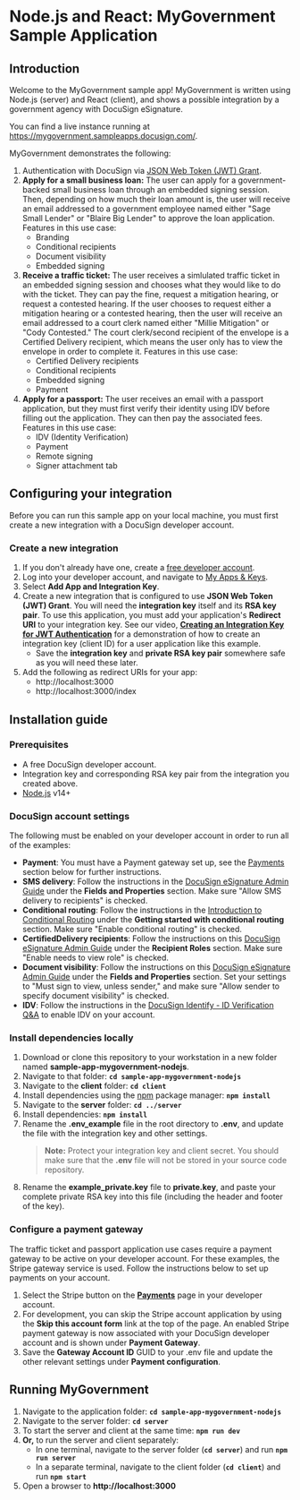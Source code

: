 # Node.js and React: MyGovernment Sample Application

## Introduction

Welcome to the MyGovernment sample app! MyGovernment is written using Node.js (server) and React (client), and shows a possible integration by a government agency with DocuSign eSignature.

You can find a live instance running at https://mygovernment.sampleapps.docusign.com/.

MyGovernment demonstrates the following:

1. Authentication with DocuSign via [JSON Web Token (JWT) Grant](https://developers.docusign.com/platform/auth/jwt/).
2. **Apply for a small business loan:** The user can apply for a government-backed small business loan through an embedded signing session. Then, depending on how much their loan amount is, the user will receive an email addressed to a government employee named either "Sage Small Lender" or "Blaire Big Lender" to approve the loan application. Features in this use case:
   - Branding
   - Conditional recipients
   - Document visibility
   - Embedded signing
3. **Receive a traffic ticket:** The user receives a simlulated traffic ticket in an embedded signing session and chooses what they would like to do with the ticket. They can pay the fine, request a mitigation hearing, or request a contested hearing. If the user chooses to request either a mitigation hearing or a contested hearing, then the user will receive an email addressed to a court clerk named either "Millie Mitigation" or "Cody Contested." The court clerk/second recipient of the envelope is a Certified Delivery recipient, which means the user only has to view the envelope in order to complete it. Features in this use case:
   - Certified Delivery recipients
   - Conditional recipients
   - Embedded signing
   - Payment
4. **Apply for a passport:** The user receives an email with a passport application, but they must first verify their identity using IDV before filling out the application. They can then pay the associated fees. Features in this use case:
   - IDV (Identity Verification)
   - Payment
   - Remote signing
   - Signer attachment tab

## Configuring your integration

Before you can run this sample app on your local machine, you must first create a new integration with a DocuSign developer account.

### Create a new integration

1. If you don't already have one, create a [free developer account](https://go.docusign.com/sandbox/productshot/?elqCampaignId=16535).
2. Log into your developer account, and navigate to [My Apps & Keys](https://admindemo.docusign.com/authenticate?goTo=apiIntegratorKey).
3. Select **Add App and Integration Key**.
4. Create a new integration that is configured to use **JSON Web Token (JWT) Grant**.
   You will need the **integration key** itself and its **RSA key pair**. To use this application, you must add your application's **Redirect URI** to your integration key. See our video, [**Creating an Integration Key for JWT Authentication**](https://www.youtube.com/watch?v=GgDqa7-L0yo) for a demonstration of how to create an integration key (client ID) for a user application like this example.
   - Save the **integration key** and **private RSA key pair** somewhere safe as you will need these later.
5. Add the following as redirect URIs for your app:
   - http://localhost:3000
   - http://localhost:3000/index

## Installation guide

### Prerequisites

- A free DocuSign developer account.
- Integration key and corresponding RSA key pair from the integration you created above.
- [Node.js](https://nodejs.org/) v14+

### DocuSign account settings

The following must be enabled on your developer account in order to run all of the examples:

- **Payment**: You must have a Payment gateway set up, see the [Payments](#configure-a-payment-gateway) section below for further instructions.
- **SMS delivery**: Follow the instructions in the [DocuSign eSignature Admin Guide](https://support.docusign.com/guides/ndse-admin-guide-sending-settings) under the **Fields and Properties** section. Make sure "Allow SMS delivery to recipients" is checked.
- **Conditional routing**: Follow the instructions in the [Introduction to Conditional Routing](https://support.docusign.com/en/guides/ndse-user-guide-intro-to-conditional-routing) under the **Getting started with conditional routing** section. Make sure "Enable conditional routing" is checked.
- **CertifiedDelivery recipients**: Follow the instructions on this [DocuSign eSignature Admin Guide](https://support.docusign.com/guides/ndse-admin-guide-sending-settings) under the **Recipient Roles** section. Make sure "Enable needs to view role" is checked.
- **Document visibility**: Follow the instructions on this [DocuSign eSignature Admin Guide](https://support.docusign.com/guides/ndse-admin-guide-sending-settings) under the **Fields and Properties** section. Set your settings to "Must sign to view, unless sender," and make sure "Allow sender to specify document visibility" is checked.
- **IDV**: Follow the instructions in the [DocuSign Identify - ID Verification Q&A](https://support.docusign.com/en/articles/Tech-Readiness-DocuSign-Identify-ID-Verification#How_to_add_ID_Verification_on_an_account) to enable IDV on your account.

### Install dependencies locally

1. Download or clone this repository to your workstation in a new folder named **sample-app-mygovernment-nodejs**.
2. Navigate to that folder: **`cd sample-app-mygovernment-nodejs`**
3. Navigate to the **client** folder: **`cd client`**
4. Install dependencies using the [npm](https://www.npmjs.com/) package manager: **`npm install`**
5. Navigate to the **server** folder: **`cd ../server`**
6. Install dependencies: **`npm install`**
7. Rename the **.env_example** file in the root directory to **.env**, and update the file with the integration key and other settings.
   > **Note:** Protect your integration key and client secret. You should make sure that the **.env** file will not be stored in your source code repository.
8. Rename the **example_private.key** file to **private.key**, and paste your complete private RSA key into this file (including the header and footer of the key).

### Configure a payment gateway

The traffic ticket and passport application use cases require a payment gateway to be active on your developer account. For these examples, the Stripe gateway service is used. Follow the instructions below to set up payments on your account.

1. Select the Stripe button on the [**Payments**](https://admindemo.docusign.com/authenticate?goTo=payments) page in your developer account.
2. For development, you can skip the Stripe account application by using the **Skip this account form** link at the top of the page. An enabled Stripe payment gateway is now associated with your DocuSign developer account and is shown under **Payment Gateway**.
3. Save the **Gateway Account ID** GUID to your .env file and update the other relevant settings under **Payment configuration**.

## Running MyGovernment

1. Navigate to the application folder: **`cd sample-app-mygovernment-nodejs`**
2. Navigate to the server folder: **`cd server`**
3. To start the server and client at the same time: **`npm run dev`**
4. **Or,** to run the server and client separately:
   - In one terminal, navigate to the server folder (**`cd server`**) and run **`npm run server`**
   - In a separate terminal, navigate to the client folder (**`cd client`**) and run **`npm start`**
5. Open a browser to **http://localhost:3000**
